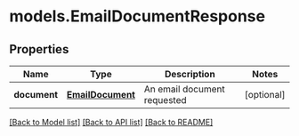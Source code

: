 # models.EmailDocumentResponse
## Properties
Name | Type | Description | Notes
------------ | ------------- | ------------- | -------------
**document** | [**EmailDocument**](EmailDocument.md) | An email document requested | [optional] 



[[Back to Model list]](README.md#documentation-for-models) [[Back to API list]](README.md#documentation-for-api-endpoints) [[Back to README]](README.md)


